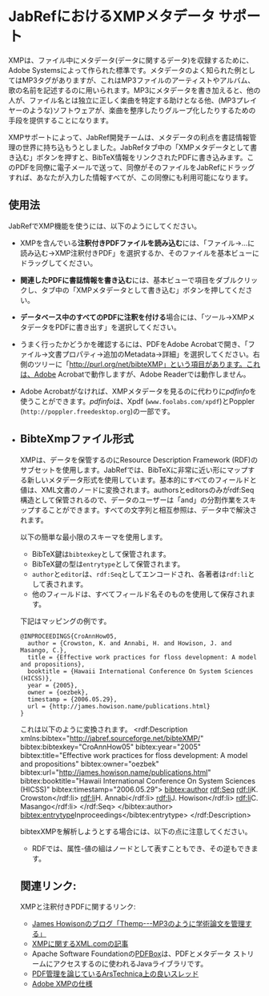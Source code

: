 JabRefにおけるXMPメタデータ サポート
====================================

XMPは、ファイル中にメタデータ(データに関するデータ)を収録するために、Adobe Systemsによって作られた標準です。メタデータのよく知られた例としてはMP3タグがありますが、これはMP3ファイルのアーティストやアルバム、歌の名前を記述するのに用いられます。MP3にメタデータを書き加えると、他の人が、ファイル名とは独立に正しく楽曲を特定する助けとなる他、(MP3プレイヤーのような)ソフトウェアが、楽曲を整序したりグループ化したりするための手段を提供することになります。

XMPサポートによって、JabRef開発チームは、メタデータの利点を書誌情報管理の世界に持ち込もうとしました。JabRefタブ中の「XMPメタデータとして書き込む」ボタンを押すと、BibTeX情報をリンクされたPDFに書き込みます。このPDFを同僚に電子メールで送って、同僚がそのファイルをJabRefにドラッグすれば、あなたが入力した情報すべてが、この同僚にも利用可能になります。

使用法
------

JabRefでXMP機能を使うには、以下のようにしてください。

-   XMPを含んでいる**注釈付きPDFファイルを読み込む**には、「ファイル→...に読み込む→XMP注釈付きPDF」を選択するか、そのファイルを基本ビューにドラッグしてください。
-   **関連したPDFに書誌情報を書き込む**には、基本ビューで項目をダブルクリックし、タブ中の「XMPメタデータとして書き込む」ボタンを押してください。
-   **データベース中のすべてのPDFに注釈を付ける**場合には、「ツール→XMPメタデータをPDFに書き出す」を選択してください。
-   うまく行ったかどうかを確認するには、PDFをAdobe Acrobatで開き、「ファイル→文書プロパティ→追加のMetadata→詳細」を選択してください。右側のツリーに「http://purl.org/net/bibteXMP」という項目があります。これは、Adobe Acrobatで動作しますが、Adobe Readerでは動作しません。
-   Adobe Acrobatがなければ、XMPメタデータを見るのに代わりに*pdfinfo*を使うことができます。*pdfinfo*は、Xpdf (`www.foolabs.com/xpdf`)とPoppler (`http://poppler.freedesktop.org`)の一部です。
-   BibteXmpファイル形式
    --------------------

    XMPは、データを保管するのにResource Description Framework (RDF)のサブセットを使用します。JabRefでは、BibTeXに非常に近い形にマップする新しいメタデータ形式を使用しています。基本的にすべてのフィールドと値は、XML文書のノードに変換されます。authorsとeditorsのみがrdf:Seq構造として保管されるので、データのユーザーは「and」の分割作業をスキップすることができます。すべての文字列と相互参照は、データ中で解決されます。

    以下の簡単な最小限のスキーマを使用します。

    -   BibTeX鍵は`bibtexkey`として保管されます。
    -   BibTeX鍵の型は`entrytype`として保管されます。
    -   `author`と`editor`は、`rdf:Seq`としてエンコードされ、各著者は`rdf:li`として表されます。
    -   他のフィールドは、すべてフィールド名そのものを使用して保存されます。

    下記はマッピングの例です。

        @INPROCEEDINGS{CroAnnHow05,
          author = {Crowston, K. and Annabi, H. and Howison, J. and Masango, C.},
          title = {Effective work practices for floss development: A model and propositions},
          booktitle = {Hawaii International Conference On System Sciences (HICSS)},
          year = {2005},
          owner = {oezbek},
          timestamp = {2006.05.29},
          url = {http://james.howison.name/publications.html}
        }

    これは以下のように変換されます。
        <rdf:Description xmlns:bibtex="http://jabref.sourceforge.net/bibteXMP/"
            bibtex:bibtexkey="CroAnnHow05"
            bibtex:year="2005"
            bibtex:title="Effective work practices for floss development: A model and propositions"
            bibtex:owner="oezbek"
            bibtex:url="http://james.howison.name/publications.html"
            bibtex:booktitle="Hawaii International Conference On System Sciences (HICSS)"
            bibtex:timestamp="2006.05.29">
                <bibtex:author>
                    <rdf:Seq>
                        <rdf:li>K. Crowston</rdf:li>
                        <rdf:li>H. Annabi</rdf:li>
                        <rdf:li>J. Howison</rdf:li>
                        <rdf:li>C. Masango</rdf:li>
                    </rdf:Seq>
                </bibtex:author>
            <bibtex:entrytype>Inproceedings</bibtex:entrytype>
        </rdf:Description>

    bibtexXMPを解析しようとする場合には、以下の点に注意してください。

    -   RDFでは、属性-値の組はノードとして表すこともでき、その逆もできます。

    関連リンク:
    -----------

    XMPと注釈付きPDFに関するリンク:

    -   [James Howisonのブログ「Themp---MP3のように学術論文を管理する」](http://freelancepropaganda.com/themp/)
    -   [XMPに関するXML.comの記事](http://www.xml.com/pub/a/2004/09/22/xmp.html)
    -   Apache Software Foundationの[PDFBox](http://pdfbox.apache.org/)は、PDFとメタデータ ストリームにアクセスするのに使われるJavaライブラリです。
    -   [PDF管理を論じているArsTechnica上の良いスレッド](http://arstechnica.com/civis/viewtopic.php?f=19&t=408429)
    -   [Adobe XMPの仕様](http://www.adobe.com/content/dam/Adobe/en/devnet/xmp/pdfs/XMPSpecificationPart1.pdf)


